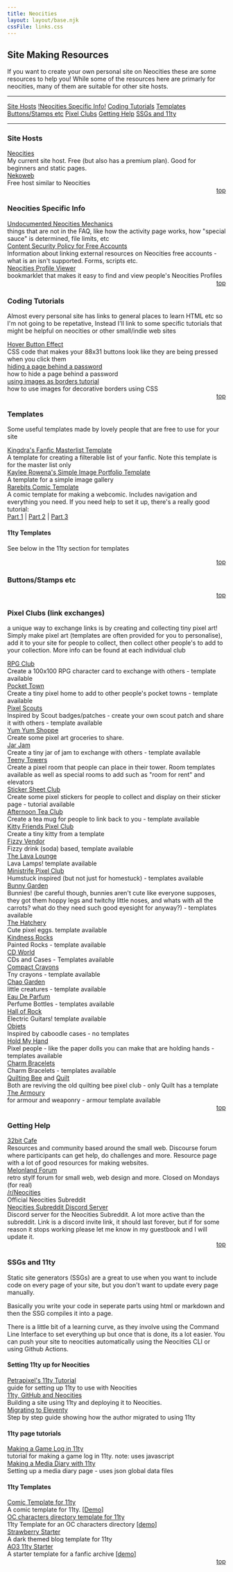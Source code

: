 ```yaml
---
title: Neocities
layout: layout/base.njk
cssFile: links.css
---
```


## Site Making Resources 
 
If you want to create your own personal site on Neocities these are some resources to help you! While some of the resources here are primarly for neocities, many of them are suitable for other site hosts. 

<hr class="dashed">
<div class="linkmenu" id="top">
    <!--<a href="#codeapps">Writing Code</a>-->    
    <a href="#sitehosts">Site Hosts</a> 
    <a href="#neocities">!Neocities Specific Info!</a>
    <a href="#tutorials">Coding Tutorials</a> 
    <a href="#templates">Templates</a>  
    <a href="#buttons">Buttons/Stamps etc</a>    
    <a href="#pixclubs">Pixel Clubs</a>  
    <a href="#help">Getting Help</a>  
    <a href="#advanced">SSGs and 11ty</a>     
 </div>
 <hr class="dashed">

<!-- template
<div><a href=""> </a></div>
<div class="description"> </div> 
-->

<!-- 
<div class="textbox" id="codeapps">

### Writing Code 

<div style="text-align: right;"><a href="#top">top <i class="arrow up"></i></a></div>
</div>
-->

<div class="textbox" id="sitehosts">

### Site Hosts 

<div><a href="http://www.neocities.com" >Neocities</a></div>
<div class="description">My current site host. Free (but also has a premium plan). Good for beginners and static pages.</div> 

<div><a href="https://nekoweb.org/">Nekoweb</a></div>
<div class="description"> Free host similar to Neocities</div>

<div style="text-align: right;"><a href="#top">top <i class="arrow up"></i></a></div>
</div>

<div class="textbox" id="neocities">

### Neocities Specific Info 

<div><a href="https://suboptimalism.neocities.org/writings/undocumented">Undocumented Neocities Mechanics</a></div>
<div class="description">things that are not in the FAQ, like how the activity page works, how "special sauce" is determined, file limits, etc</div>

<div><a href="https://content-security-policy.neocities.org/">Content Security Policy for Free Accounts</a></div>
<div class="description">Information about linking external resources on Neocities free accounts - what is an isn't supported. Forms, scripts etc. </div>

<div><a href="https://github.com/dawnvoid/neocities-profile-viewer">Neocities Profile Viewer</a></div>
<div class="description">bookmarklet that makes it easy to find and view people's Neocities Profiles</div>

<div style="text-align: right;"><a href="#top">top <i class="arrow up"></i></a></div>
</div>

<div class="textbox" id="tutorials">

### Coding Tutorials 

Almost every personal site has links to general places to learn HTML etc so I'm not going to be repetative, Instead I'll link to some specific tutorials that might be helpful on neocities or other small/indie web sites 

<div><a href="https://randomboo.com/88x31.html">Hover Button Effect</a></div>
<div class="description">CSS code that makes your 88x31 buttons look like they are being pressed when you click them</div>

<div><a href="https://xobyte.org/demos/protected/">hiding a page behind a password</a></div>
<div class="description">how to hide a page behind a password</div>

<div><a href="https://solaria.neocities.org/guides/borderimage/">using images as borders tutorial</a></div>
<div class="description">how to use images for decorative borders using CSS</div>

<div style="text-align: right;"><a href="#top">top <i class="arrow up"></i></a></div>
</div>

<div class="textbox" id="templates">

### Templates 

Some useful templates made by lovely people that are free to use for your site 
 

<div><a href="https://kingdra.net/masterlist-template/">Kingdra's Fanfic Masterlist Template</a></div>
<div class="description">A template for creating a filterable list of your fanfic. Note this template is for the master list only</div> 
 
<div><a href="https://kayleerowena.com/blog/2025/code-template/">Kaylee Rowena's Simple Image Portfolio Template</a></div>
<div class="description">A template for a simple image gallery</div> 

<div><a href="https://rarebit.neocities.org/">Rarebits Comic Template</a></div>
<div class="description"> A comic template for making a webcomic. Includes navigation and everything you need. If you need help to set it up, there's a really good tutorial: 
<br>
<a href="https://www.tumblr.com/oruguin/752875085457752065/small-rarebit-basics-to-start-your-webcomic-site">Part 1</a> | <a href="https://www.tumblr.com/oruguin/752875136669138944/small-rarebit-basics-to-start-your-webcomic-site"> Part 2</a> | <a href="https://www.tumblr.com/oruguin/752875175467466752/small-rarebit-basics-to-start-your-webcomic-site"> Part 3</a> </div>

#### 11ty Templates

See below in the 11ty section for templates 

<div style="text-align: right;"><a href="#top">top <i class="arrow up"></i></a></div>
</div>


<div class="textbox" id="buttons">

### Buttons/Stamps etc   

<div style="text-align: right;"><a href="#top">top <i class="arrow up"></i></a></div>
</div>
      
      

<div class="textbox">

### Pixel Clubs (link exchanges) 

a unique way to exchange links is by creating and collecting tiny pixel art! Simply make pixel art (templates are often provided for you to personalise), add it to your site for people to collect, then collect other people's to add to your collection. More info can be found at each individual club  
 
<div><a href="https://sweetcharm.net/.CuteDesktop/Website/RPGClub/index.html">RPG Club</a></div>
<div class="description">Create a 100x100 RPG character card to exchange with others - template available</div>

<div><a href="https://divergentrays.com/pocket">Pocket Town</a></div>
<div class="description">Create a tiny pixel home to add to other people's pocket towns - template available</div> 

<div><a href="https://necroath.neocities.org/pixel_scouts">Pixel Scouts</a></div>
<div class="description">Inspired by Scout badges/patches - create your own scout patch and share it with others - template available</div>

<div><a href="https://pastelhello.com/yumyum">Yum Yum Shoppe</a></div>
<div class="description">Create some pixel art groceries to share.</div>

<div><a href="https://blissnet.neocities.org/toybox/JJ">Jar Jam</a></div>
<div class="description">Create a tiny jar of jam to exchange with others - template available</div>

<div><a href="https://keysklubhouse.com/pixelcliques/teenytowers">Teeny Towers</a></div>
<div class="description">Create a pixel room that people can place in their tower. Room templates available as well as special rooms to add such as "room for rent" and elevators</div>

<div><a href="https://stickersheetclub.neocities.org/">Sticker Sheet Club</a></div>
<div class="description">Create some pixel stickers for people to collect and display on their sticker page - tutorial available</div>

<div><a href="https://lostletters.neocities.org/afternoontea/">Afternoon Tea Club</a></div>
<div class="description">Create a tea mug for people to link back to you - template available</div>

<div><a href="https://divergentrays.com/kitty">Kitty Friends Pixel Club</a></div>
<div class="description">Create a tiny kitty from a template</div>

<div><a href="https://fizzsea.neocities.org/extra/fizzyvendor">Fizzy Vendor</a></div>
<div class="description">Fizzy drink (soda) based, template available</div>

<div><a href="https://lavalounge.neocities.org/">The Lava Lounge</a></div>
<div class="description">Lava Lamps! template available</div>

<div><a href="https://honeyedcharlatan.neocities.org/ministrife">Ministrife Pixel Club</a></div>
<div class="description">Humstuck inspired (but not just for homestuck) - templates available</div>


<div><a href="https://solaria.neocities.org/pixel/bunnygarden/bunnygarden">Bunny Garden</a></div>
<div class="description">Bunnies! (be careful though, bunnies aren't cute like everyone supposes, they got them hoppy legs and twitchy little noses, and whats with all the carrots? what do they need such good eyesight for anyway?) - templates available</div>

<div><a href="https://armxnd.neocities.org/hatcherypixelclique">The Hatchery</a></div>
<div class="description">Cute pixel eggs. template available</div>

<div><a href="https://pixelrevival.xyz/kindnessrocks/">Kindness Rocks</a></div>
<div class="description">Painted Rocks - template available</div>

<div><a href="https://humanfinny.neocities.org/clubs/cd_world/cdworld_home">CD World</a></div>
<div class="description">CDs and Cases - Templates available</div>

<div><a href="https://callmemanatee.neocities.org/crayon_clique">Compact Crayons</a></div>
<div class="description">Tny crayons - template available</div>

<div><a href="https://armxnd.neocities.org/chaogardenclique">Chao Garden</a></div>
<div class="description">little creatures - template available</div>

<div><a href="https://cosy-diner.nekoweb.org/parfum.html">Eau De Parfum </a></div>
<div class="description">Perfume Bottles - templates available</div>

<div><a href="https://leviathren.neocities.org/hallofrock">Hall of Rock</a></div>
<div class="description">Electric Guitars! template available</div>

<div><a href="https://milkteamoon.net/objets/">Objets</a></div>
<div class="description">Inspired by caboodle cases - no templates</div>

<div><a href="https://floral-tears.neocities.org/HMH/Pixel-Club">Hold My Hand</a></div>
<div class="description">Pixel people - like the paper dolls you can make that are holding hands - templates available</div>

<div><a href="https://charmbracelets.xandra.cc/">Charm Bracelets</a></div>
<div class="description">Charm Bracelets - templates available</div>

<div><a href="https://sleepysprout.neocities.org/pages/quilt">Quilting Bee</a> and <a href="https://dollzrevival.neocities.org/Pages/General/Quilt">Quilt</a></div>
<div class="description">Both are reviving the old quilting bee pixel club - only Quilt has a template</div>

<div><a href="https://onlywonder.net/pixel-clubs/armoury/">The Armoury</a></div>
<div class="description">for armour and weaponry - armour template available</div>

<div style="text-align: right;"><a href="#top">top <i class="arrow up"></i></a></div>

</div>


<div class="textbox" id="help">
<h3>Getting Help</h3>
      <div><a href="https://32bit.cafe/">32bit Cafe</a></div>
      <div class="description">Resources and community based around the small web. Discourse forum where participants can get help, do challenges and more. Resource page with a lot of good resources for making websites.</div>
<div><a href="https://forum.melonland.net/">Melonland Forum</a></div>
<div class="description">retro stylf forum for small web, web design and more. Closed on Mondays (for real)</div>

<div><a href="https://www.reddit.com/r/neocities/">/r/Neocities</a></div>
<div class="description">Official Neocities Subreddit</div>

<div><a href="https://discord.gg/345pePmpUX">Neocities Subreddit Discord Server</a></div>
<div class="description">Discord server for the Neocities Subreddit. A lot more active than the subreddit. Link is a discord invite link, it should last forever, but if for some reason it stops working please let me know in my guestbook and I will update it. 
</div>

<div style="text-align: right;"><a href="#top">top <i class="arrow up"></i></a></div>
</div>


<div class="textbox" id="advanced">

### SSGs and 11ty 

Static site generators (SSGs) are a great to use when you want to include code on every page of your site, but you don't want to update every page manually. 

Basically you write your code in seperate parts using html or markdown and then the SSG compiles it into a page. 

There is a little bit of a learning curve, as they involve using the Command Line Interface to set everything up but once that is done, its a lot easier. You can push your site to neocities automatically using the Neocities CLI or using Github Actions. 

#### Setting 11ty up for Neocities 

<div><a href="https://petrapixel.neocities.org/coding/eleventy-tutorial">Petrapixel's 11ty Tutorial</a></div>
<div class="description">guide for setting up 11ty to use with Neocities</div> 

<div><a href="https://afellowu.neocities.org/blog/11ty-github-and-neocities">11ty, GitHub and Neocities</a></div>
<div class="description">Building a site using 11ty and deploying it to Neocities.</div> 

<div><a href="https://renkotsuban.neocities.org/posts/2023-11-15-Migrating-to-Eleventy">Migrating to Eleventy</a></div>
<div class="description">Step by step guide showing how the author migrated to using 11ty</div> 


#### 11ty page tutorials

<div><a href="https://snails.town/blog/gamelog-on-eleventy">Making a Game Log in 11ty</a></div>
<div class="description">tutorial for making a game log in 11ty. note: uses javascript</div>

<div><a href="https://anhvn.com/posts/2021/2021-09-21-media-diary-eleventy/">Making a Media Diary with 11ty</a></div>
<div class="description">Setting up a media diary page - uses json global data files</div> 

#### 11ty Templates

<div><a href="https://github.com/portfiend/eleventy-comic-template">Comic Template for 11ty</a></div>
<div class="description">A comic template for 11ty. [<a href="https://portfiends-comic-template.neocities.org/">Demo</a>]</div>

<div><a href="https://github.com/portfiend/eleventy-oc-directory-template">OC characters directory template for 11ty</a></div>
<div class="description">11ty Template for an OC characters directory [<a href="https://portfiends-oc-template.neocities.org/">demo</a>]</div>

<div><a href="https://strawberrystarter.neocities.org/">Strawberry Starter</a></div>
<div class="description">A dark themed blog template for 11ty</div>

<div><a href="https://github.com/tencurse/ao3-11ty-starter">AO3 11ty Starter</a></div>
<div class="description">A starter template for a fanfic archive [<a href="https://serendure.neocities.org/">demo</a>]</div> 

<div style="text-align: right;"><a href="#top">top <i class="arrow up"></i></a></div>
</div>